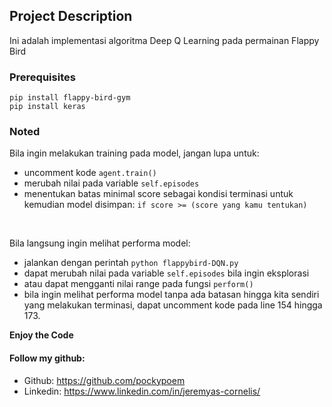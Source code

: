 ## Project Description

Ini adalah implementasi algoritma Deep Q Learning pada permainan Flappy Bird

### Prerequisites
`pip install flappy-bird-gym` <br>
`pip install keras`

### Noted
Bila ingin melakukan training pada model, jangan lupa untuk:
* uncomment kode `agent.train()`
* merubah nilai pada variable `self.episodes`
* menentukan batas minimal score sebagai kondisi terminasi untuk kemudian model disimpan: `if score >= (score yang kamu tentukan)`
<br>

Bila langsung ingin melihat performa model:
* jalankan dengan perintah `python flappybird-DQN.py`
* dapat merubah nilai pada variable `self.episodes` bila ingin eksplorasi
* atau dapat mengganti nilai range pada fungsi `perform()`
* bila ingin melihat performa model tanpa ada batasan hingga kita sendiri yang melakukan terminasi, dapat uncomment kode pada line 154 hingga 173.

**Enjoy the Code**

#### Follow my github:
* Github: https://github.com/pockypoem
* Linkedin: https://www.linkedin.com/in/jeremyas-cornelis/ 
